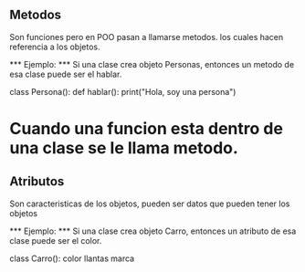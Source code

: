 ## Metodos

Son funciones pero en POO pasan a llamarse metodos.
los cuales hacen referencia a los objetos.

*** Ejemplo: ***
Si una clase crea objeto Personas, entonces un metodo de esa clase puede ser
el hablar.

class Persona():
    def hablar():
        print("Hola, soy una persona")

# Cuando una funcion esta dentro de una clase se le llama metodo.

## Atributos
Son caracteristicas de los objetos, pueden ser datos que pueden tener los objetos

*** Ejemplo: ***
Si una clase crea objeto Carro, entonces un atributo de esa clase puede ser
el color.

class Carro():
    color
    llantas
    marca